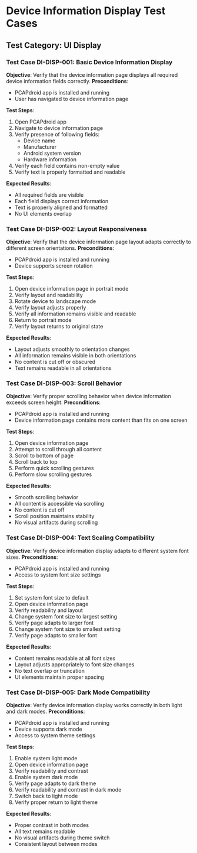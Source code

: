 # Device Information Display Test Cases

## Test Category: UI Display
### Test Case DI-DISP-001: Basic Device Information Display
**Objective**: Verify that the device information page displays all required device information fields correctly.
**Preconditions**: 
- PCAPdroid app is installed and running
- User has navigated to device information page

**Test Steps**:
1. Open PCAPdroid app
2. Navigate to device information page
3. Verify presence of following fields:
   - Device name
   - Manufacturer
   - Android system version
   - Hardware information
4. Verify each field contains non-empty value
5. Verify text is properly formatted and readable

**Expected Results**:
- All required fields are visible
- Each field displays correct information
- Text is properly aligned and formatted
- No UI elements overlap

### Test Case DI-DISP-002: Layout Responsiveness
**Objective**: Verify that the device information page layout adapts correctly to different screen orientations.
**Preconditions**: 
- PCAPdroid app is installed and running
- Device supports screen rotation

**Test Steps**:
1. Open device information page in portrait mode
2. Verify layout and readability
3. Rotate device to landscape mode
4. Verify layout adjusts properly
5. Verify all information remains visible and readable
6. Return to portrait mode
7. Verify layout returns to original state

**Expected Results**:
- Layout adjusts smoothly to orientation changes
- All information remains visible in both orientations
- No content is cut off or obscured
- Text remains readable in all orientations

### Test Case DI-DISP-003: Scroll Behavior
**Objective**: Verify proper scrolling behavior when device information exceeds screen height.
**Preconditions**: 
- PCAPdroid app is installed and running
- Device information page contains more content than fits on one screen

**Test Steps**:
1. Open device information page
2. Attempt to scroll through all content
3. Scroll to bottom of page
4. Scroll back to top
5. Perform quick scrolling gestures
6. Perform slow scrolling gestures

**Expected Results**:
- Smooth scrolling behavior
- All content is accessible via scrolling
- No content is cut off
- Scroll position maintains stability
- No visual artifacts during scrolling

### Test Case DI-DISP-004: Text Scaling Compatibility
**Objective**: Verify device information display adapts to different system font sizes.
**Preconditions**: 
- PCAPdroid app is installed and running
- Access to system font size settings

**Test Steps**:
1. Set system font size to default
2. Open device information page
3. Verify readability and layout
4. Change system font size to largest setting
5. Verify page adapts to larger font
6. Change system font size to smallest setting
7. Verify page adapts to smaller font

**Expected Results**:
- Content remains readable at all font sizes
- Layout adjusts appropriately to font size changes
- No text overlap or truncation
- UI elements maintain proper spacing

### Test Case DI-DISP-005: Dark Mode Compatibility
**Objective**: Verify device information display works correctly in both light and dark modes.
**Preconditions**: 
- PCAPdroid app is installed and running
- Device supports dark mode
- Access to system theme settings

**Test Steps**:
1. Enable system light mode
2. Open device information page
3. Verify readability and contrast
4. Enable system dark mode
5. Verify page adapts to dark theme
6. Verify readability and contrast in dark mode
7. Switch back to light mode
8. Verify proper return to light theme

**Expected Results**:
- Proper contrast in both modes
- All text remains readable
- No visual artifacts during theme switch
- Consistent layout between modes
